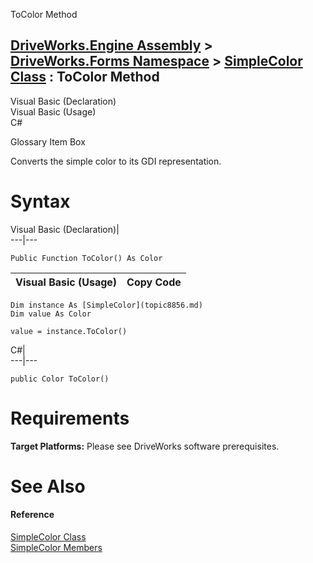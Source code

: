 ToColor Method   
  
[DriveWorks.Engine Assembly](topic2156.md) > [DriveWorks.Forms Namespace](topic7266.md) > [SimpleColor Class](topic8856.md) : ToColor Method  
---  
  
Visual Basic (Declaration)    
Visual Basic (Usage)    
C# 

Glossary Item Box

Converts the simple color to its GDI representation. 

# Syntax

Visual Basic (Declaration)|   
---|---  
      
    
    Public Function ToColor() As Color  
  
Visual Basic (Usage)| Copy Code  
---|---  
      
    
    Dim instance As [SimpleColor](topic8856.md)
    Dim value As Color
     
    value = instance.ToColor()  
  
C#|   
---|---  
      
    
    public Color ToColor()  
  
# Requirements

**Target Platforms:** Please see DriveWorks software prerequisites.

# See Also

#### Reference

[SimpleColor Class](topic8856.md)   
[SimpleColor Members](topic8857.md)


